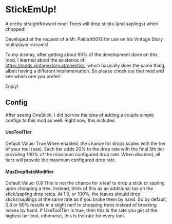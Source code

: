 # StickEmUp!

A pretty straightforward mod: Trees will drop sticks (and saplings) when chopped!

Developed at the request of a Mr. Pakratt0013 for use on his Vintage Story multiplayer streams!

To my dismay, after getting about 90% of the development done on this mod, I learned about the existence of: https://mods.vintagestory.at/onestick, which basically does the same thing, albeit having a different implementation.
So please check out that mod and see which one you prefer!

Enjoy!

## Config
After seeing OneStick, I did borrow the idea of adding a couple simple configs to this mod as well.
Right now, this includes:
#### UseToolTier
Default Value: True
When enabled, the chance for drops scales with the tier of your tool (axe). Each tier adds 20% to the drop rate with the final 5th tier providing 100% of the maximum configured drop rate. When disabled, all tiers will provide the maximum configured drop rate.
#### MaxDropRateModifier
Default Value: 0.8
This is not the chance for a leaf to drop a stick or sapling upon chopping a tree. Instead, think of this as an additional tax on the stick/sapling drop rates. At 1.0, or 100%, the leaves should drop sticks/saplings at the same rate as if you broke them by hand. So by default, 0.8 or 80% results in a slight nerf to chopping trees instead of breaking leaves by hand. If UseToolTier is true, then this is the rate you get at the highest tier tool, otherwise, this is the rate for every tool.